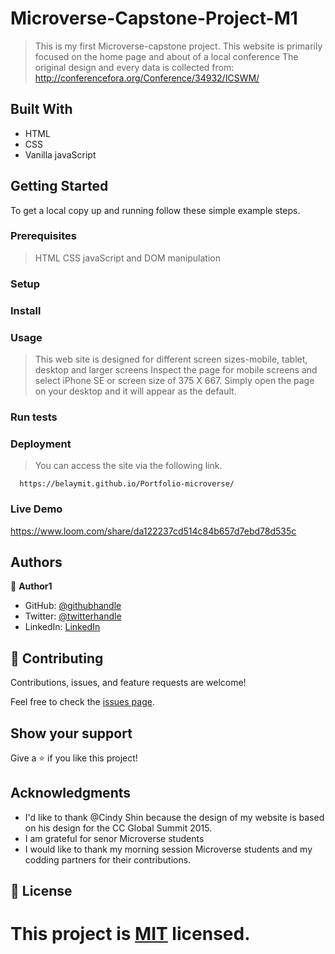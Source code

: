 # Microverse-Capstone-Project-M1

> This is my first Microverse-capstone project. 
> This website is primarily focused on the home page and about of a local conference
> The original design and every data is collected from:
       http://conferencefora.org/Conference/34932/ICSWM/ 

## Built With

- HTML
- CSS
- Vanilla javaScript

## Getting Started

To get a local copy up and running follow these simple example steps.

### Prerequisites

 > HTML
 > CSS
 > javaScript and DOM manipulation

### Setup

### Install

### Usage
>This web site is designed for different screen sizes-mobile, tablet, desktop and larger screens
> Inspect the page for mobile screens and select iPhone SE or screen size of 375 X 667.
> Simply open the page on your desktop and it will appear as the default.

### Run tests

### Deployment

> You can access the site via the following link.

      https://belaymit.github.io/Portfolio-microverse/

### Live Demo

https://www.loom.com/share/da122237cd514c84b657d7ebd78d535c

## Authors

👤 **Author1**

- GitHub: [@githubhandle](https://github.com/belaymit?tab=repositories)
- Twitter: [@twitterhandle](https://twitter.com/2belamit)
- LinkedIn: [LinkedIn](https://www.linkedin.com/in/belay-birhanu-144ba714b/)


## 🤝 Contributing

Contributions, issues, and feature requests are welcome!

Feel free to check the [issues page](../../issues/).

## Show your support

Give a ⭐️ if you like this project!

## Acknowledgments

- I'd like to thank @Cindy Shin because the design of my website is based on his design for the CC Global Summit 2015.
- I am grateful for senor Microverse students
- I would like to thank my morning session Microverse students and my codding partners for their contributions.

## 📝 License

# This project is [MIT](./LICENSE) licensed.
